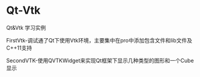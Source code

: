 # Qt-Vtk
 Qt&Vtk 学习实例

FirstVtk-调试通了Qt下使用Vtk环境，主要集中在pro中添加包含文件和lib文件及C++11支持

SecondVTK-使用QVTKWidget来实现Qt框架下显示几种类型的图形和一个Cube显示

